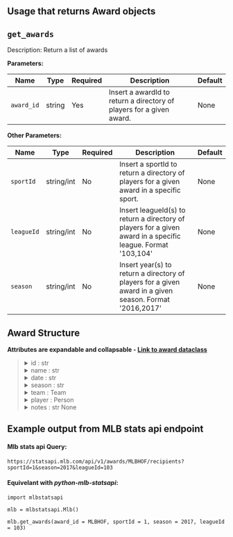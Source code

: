 ## Usage that returns Award objects

`get_awards`
----------

Description: Return a list of awards

**Parameters:**

| Name       | Type      | Required | Description                         | Default
| ---------- | --------- | -------- | ----------------------------------- | -------
| `award_id` | string | Yes      | Insert a awardId to return a directory of players for a given award. | None

**Other Parameters:**

| Name       | Type      | Required | Description                         | Default
| ---------- | --------- | -------- | ----------------------------------- | -------
| `sportId` | string/int | No      | Insert a sportId to return a directory of players for a given award in a specific sport. | None
| `leagueId` | string/int | No      | Insert leagueId(s) to return a directory of players for a given award in a specific league. Format '103,104' | None
| `season` | string/int | No      | Insert year(s) to return a directory of players for a given award in a given season. Format '2016,2017' | None



## Award Structure

**Attributes are expandable and collapsable - [Link to award dataclass](https://github.com/zero-sum-seattle/python-mlb-statsapi/blob/development/mlbstatsapi/models/awards/attributes.py)**

<blockquote>

<details>
<summary>id : str  </summary>

* Award id 
</details>

<details>
<summary>name : str  </summary>

* Name of the award 
</details>

<details>
<summary>date : str  </summary>

* Date of when award was given 
</details>

<details>
<summary>season : str  </summary>

* Season award is for/from 
</details>

<details>
<summary>team : Team  </summary>

* Team award was to/ Player is from. Dataclass: [Team](https://github.com/zero-sum-seattle/python-mlb-statsapi/wiki/Data-Types:-Team)

<blockquote>

<details>
<summary>id : int</summary>

* id number of the team
</details>

<details>
<summary>link : str</summary>

* The API link for the team
</details>

</blockquote>

</details>

<details>
<summary>player : Person  </summary>

* Person award is for. Dataclass: [Person](https://github.com/zero-sum-seattle/python-mlb-statsapi/wiki/Data-Types:-People)

<blockquote>

<details>
<summary>id : int  </summary>

* id number of the person 
</details>

<details>
<summary>link : str  </summary>

* link to person 
</details>

<details>
<summary> primaryPosition : Position  </summary>

+ Dataclass: [AttendanceTotals](https://github.com/zero-sum-seattle/python-mlb-statsapi/blob/ef5c8bd1d59a30345ab6a70fa0aa6f5910489a9a/mlbstatsapi/models/attendances/attributes.py#L142)
<blockquote>

<details>
<summary>code: str  </summary>

* code number of the Position 
</details>

<details>
<summary>name: str  </summary>

* the name of the Position 
</details>

<details>
<summary>type: str  </summary>

* the type of the Position 
</details>

<details>
<summary>abbreviation: str  </summary>

* the abbreviation of the Position 
</details>


</blockquote>

</details>


<details>
<summary>namefirstlast : str  </summary>

* The first and last name of the Person 
</details>

<blockquote>

</details>

<details>
<summary>notes : str  None  </summary>

* Any notes associated with award 
</details>

</blockquote>


## Example output from MLB stats api endpoint

#### Mlb stats api Query:   
```https://statsapi.mlb.com/api/v1/awards/MLBHOF/recipients?sportId=1&season=2017&leagueId=103```

#### Equivelant with *python-mlb-statsapi*:   
```
import mlbstatsapi

mlb = mlbstatsapi.Mlb()

mlb.get_awards(award_id = MLBHOF, sportId = 1, season = 2017, leagueId = 103)
```